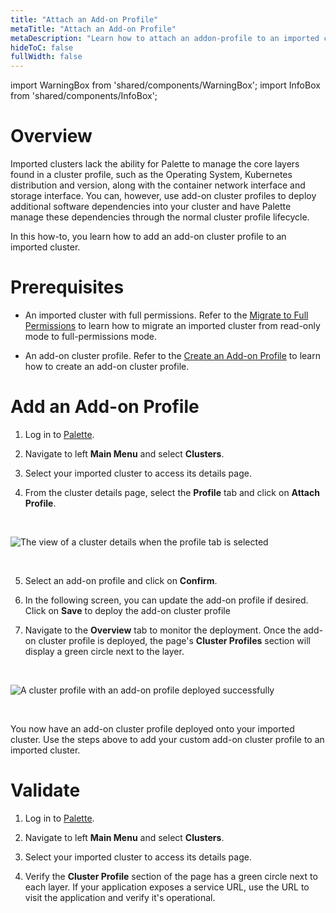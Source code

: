 ```yaml
---
title: "Attach an Add-on Profile"
metaTitle: "Attach an Add-on Profile"
metaDescription: "Learn how to attach an addon-profile to an imported cluster."
hideToC: false
fullWidth: false
---
```


import WarningBox from 'shared/components/WarningBox';
import InfoBox from 'shared/components/InfoBox';

# Overview

Imported clusters lack the ability for Palette to manage the core layers found in a cluster profile, such as the Operating System, Kubernetes distribution and version, along with the container network interface and storage interface. 
You can, however, use add-on cluster profiles to deploy additional software dependencies into your cluster and have Palette manage these dependencies through the normal cluster profile lifecycle. 


In this how-to, you learn how to add an add-on cluster profile to an imported cluster.


# Prerequisites

* An imported cluster with full permissions. Refer to the [Migrate to Full Permissions](/clusters/imported-clusters/migrate-full-permissions) to learn how to migrate an imported cluster from read-only mode to full-permissions mode.


* An add-on cluster profile. Refer to the [Create an Add-on Profile](/cluster-profiles/create-add-on-profile) to learn how to create an add-on cluster profile.


# Add an Add-on Profile

1. Log in to [Palette](https://console.spectrocloud.com).




2. Navigate to left **Main Menu** and select **Clusters**.


3. Select your imported cluster to access its details page.


4. From the cluster details page, select the **Profile** tab and click on **Attach Profile**.

  <br />

  ![The view of a cluster details when the profile tab is selected](/clusters_imported-clusters_attach-add-on-profile_cluster-details-profile-tab.png)

  <br />

5. Select an add-on profile and click on **Confirm**.


6. In the following screen, you can update the add-on profile if desired. Click on **Save** to deploy the add-on cluster profile


7. Navigate to the **Overview** tab to monitor the deployment. Once the add-on cluster profile is deployed, the page's **Cluster Profiles** section will display a green circle next to the layer.
  <br />

  ![A cluster profile with an add-on profile deployed successfully](/clusters_imported-clusters_attach-add-on-profile_cluster-details-app-deployed.png)


  <br />



You now have an add-on cluster profile deployed onto your imported cluster. Use the steps above to add your custom add-on cluster profile to an imported cluster.


# Validate

1. Log in to [Palette](https://console.spectrocloud.com).



2.  Navigate to left **Main Menu** and select **Clusters**.



3. Select your imported cluster to access its details page.



4. Verify the **Cluster Profile** section of the page has a green circle next to each layer. If your application exposes a service URL, use the URL to visit the application and verify it's operational.


<br />